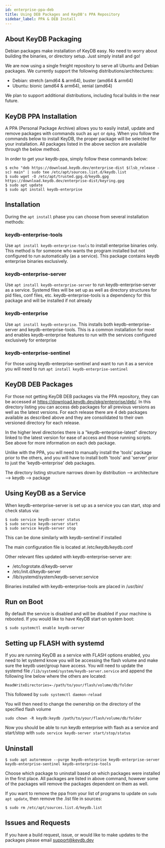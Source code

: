 ```yaml
---
id: enterprise-ppa-deb
title: Using DEB Packages and KeyDB's PPA Repository
sidebar_label: PPA & DEB Install
---
```


## About KeyDB Packaging

Debian packages make installation of KeyDB easy. No need to worry about building the binaries, or directory setup. Just simply install and go!

We are now using a single freight repository to serve all Ubuntu and Debian packages. We currently support the following distributions/architectures:
* Debian: stretch (amd64 & arm64), buster (amd64 & arm64)
* Ubuntu: bionic (amd64 & arm64), xenial (amd64)

We plan to support additional distributions, including focal builds in the near future. 


## KeyDB PPA Installation

A PPA (Personal Package Archive) allows you to easily install, update and remove packages with commands such as `apt` or `dpkg`. When you follow the commands below to install KeyDB, the proper package will be selected for your installation. All packages listed in the above section are available through the below method.

In order to get your keydb-ppa, simply follow these commands below:
```
$ echo "deb https://download.keydb.dev/enterprise-dist $(lsb_release -sc) main" | sudo tee /etc/apt/sources.list.d/keydb.list
$ sudo wget -O /etc/apt/trusted.gpg.d/keydb.gpg https://download.keydb.dev/enterprise-dist/keyring.gpg
$ sudo apt update
$ sudo apt install keydb-enterprise
```

## Installation

During the `apt install` phase you can choose from several installation methods:

### keydb-enterprise-tools
Use `apt install keydb-enterprise-tools` to install enterprise binaries only. This method is for someone who wants the program installed but not configured to run automatically (as a service). This package contains keydb enterprise binaries exclusively.

### keydb-enterprise-server
Use `apt install keydb-enterprise-server` to run keydb-enterprise-server as a service. Systemd files will be set up as well as directory structures for pid files, conf files, etc. keydb-enterprise-tools is a dependency for this package and will be installed if not already

### keydb-enterprise
Use `apt install keydb-enterprise`. This installs both keydb-enterprise-server and keydb-enterprise-tools. This is a common installation for most and enables keydb-enterprise features to run with the services configured exclusively for enterprise

### keydb-enterprise-sentinel
For those using keydb-enterprise-sentinel and want to run it as a service you will need to run `apt install keydb-enterprise-sentinel`

## KeyDB DEB Packages
For those not getting KeyDB DEB packages via the PPA repository, they can be accessed at https://download.keydb.dev/pkg/enterprise/deb/. In this directory listing you can access deb packages for all previous versions as well as the latest versions. For each release there are 4 deb packages available as described above and they are consolidated to their own versioned directory for each release. 

In the higher level directories there is a "keydb-enterprise-latest" directory linked to the latest version for ease of access and those running scripts. See above for more information on each deb package.

Unlike with the PPA, you will need to manually install the 'tools' package prior to the others, and you will have to install both 'tools' and 'server' prior to just the 'keydb-enterprise' deb packages. 

The directory listing structure narrows down by distribution --> architecture --> keydb --> package


## Using KeyDB as a Service

When keydb-enterprise-server is set up as a service you can start, stop and check status via:
```
$ sudo service keydb-server status
$ sudo service keydb-server start
$ sudo service keydb-server stop
```
This can be done similarly with keydb-sentinel if installed

The main configuration file is located at /etc/keydb/keydb.conf

Other relevant files updated with keydb-enterprise-server are:
* /etc/logrotate.d/keydb-server
* /etc/init.d/keydb-server
* /lib/systemd/system/keydb-server.service

Binaries installed with keydb-enterprise-tools are placed in /usr/bin/

## Run on Boot

By default the service is disabled and will be disabled if your machine is rebooted. If you would like to have KeyDB start on system boot:
```
$ sudo systemctl enable keydb-server
```

## Setting up FLASH with systemd

If you are running KeyDB as a service with FLASH options enabled, you need to let systemd know you will be accessing the flash volume and make sure the keydb user/group have access. You will need to update the systemd file  `/lib/systemd/system/keydb-server.service` and append the following line below where the others are located:
```
ReadWriteDirectories=-/path/to/your/flash/volume/db/folder
```
This followed by `sudo systemctl daemon-reload`

You will then need to change the ownership on the directory of the specified flash volume
```
sudo chown -R keydb:keydb /path/to/your/flash/volume/db/folder

```
Now you should be able to run keydb enterprise with flash as a service and start/stop with `sudo service keydb-server start/stop/status`



## Uninstall

```
$ sudo apt autoremove --purge keydb-enterprise keydb-enterprise-server keydb-enterprise-sentinel keydb-enterprise-tools
```
Choose which package to uninstall based on which packages were installed in the first place. All packages are listed in above command, however some of the packages will remove the packages dependent on them as well.

If you want to remove the ppa from your list of programs to update on `sudo apt update`, then remove the .list file in sources:
```
$ sudo rm /etc/apt/sources.list.d/keydb.list
```

## Issues and Requests

If you have a build request, issue, or would like to make updates to the packages please email support@keydb.dev


